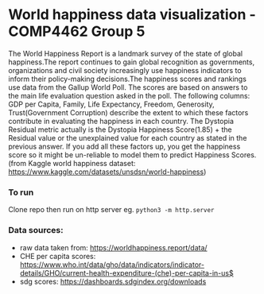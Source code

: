 # World happiness data visualization - COMP4462 Group 5
The World Happiness Report is a landmark survey of the state of global happiness.The report continues to gain global recognition as governments, organizations and civil society increasingly use happiness indicators to inform their policy-making decisions.The happiness scores and rankings use data from the Gallup World Poll. The scores are based on answers to the main life evaluation question asked in the poll. The following columns: GDP per Capita, Family, Life Expectancy, Freedom, Generosity, Trust(Government Corruption) describe the extent to which these factors contribute in evaluating the happiness in each country. The Dystopia Residual metric actually is the Dystopia Happiness Score(1.85) + the Residual value or the unexplained value for each country as stated in the previous answer. If you add all these factors up, you get the happiness score so it might be un-reliable to model them to predict Happiness Scores. (from Kaggle world happiness dataset: https://www.kaggle.com/datasets/unsdsn/world-happiness)

### To run
Clone repo then run on http server eg. `python3 -m http.server`

### Data sources: 
- raw data taken from: https://worldhappiness.report/data/
- CHE per capita scores: https://www.who.int/data/gho/data/indicators/indicator-details/GHO/current-health-expenditure-(che)-per-capita-in-us$
- sdg scores: https://dashboards.sdgindex.org/downloads


